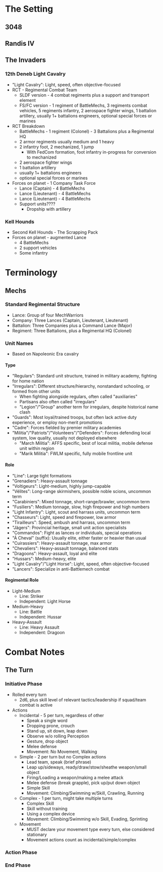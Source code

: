 # The Setting
## 3048
## Randis IV
## The Invaders
### 12th Deneb Light Cavalry
- "Light Cavalry": Light, speed, often objective-focused
- RCT - Regimental Combat Team
    - SLDF version - 4 combat regiments plus a support and transport element
    - FS/FC version - 1 regiment of BattleMechs, 3 regiments combat vehicles, 5 regiments infantry, 2 aerospace fighter wings, 1 battalion artillery, usually 1+ battalions engineers, optional special forces or marines
- RCT Breakdown
    - BattleMechs - 1 regiment (Colonel) - 3 Battalions plus a Regimental HQ
    - 2 armor regiments usually medium and 1 heavy
    - 2 infantry foot, 2 mechanized, 1 jump
        - With FedCom formation, foot infantry in-progress for conversion to mechanized
    - 2 aerospace fighter wings
    - 1 battalion artillery
    - usually 1+ battalions engineers
    - optional special forces or marines
- Forces on planet - 1 Company Task Force
    - Lance (Captain) - 4 BattleMechs
    - Lance (Lieutenant) - 4 BattleMechs
    - Lance (Lieutenant) - 4 BattleMechs
    - Support units????
        - Dropship with artillery
### Kell Hounds
- Second Kell Hounds - The Scrapping Pack
- Forces on planet - augmented Lance
    - 4 BattleMechs
    - 2 support vehicles
    - Some infantry

# Terminology
## Mechs
### Standard Regimental Structure
- Lance: Group of four MechWarriors
- Company: Three Lances (Captain, Lieutenant, Lieutenant)
- Battalion: Three Companies plus a Command Lance (Major)
- Regiment: Three Battalions, plus a Regimental HQ (Colonel)

### Unit Names
- Based on Napoleonic Era cavalry
#### Type
- "Regulars": Standard unit structure, trained in military academy, fighting for home nation
- "Irregulars": Different structure/hierarchy, nonstandard schooling, or formed from other units
    - When fighting alongside regulars, often called "auxiliaries"
    - Partisans also often called "irregulars"
    - "Legion"/"Group" another term for irregulars, despite historical name clash
- "Guards": Most loyal/trained troops, but often lack active duty experience, or employ non-merit promotions
- "Cadre": Forces fielded by premier military academies
- "Militia"/"Patriots"/"Volunteers"/"Defenders": Forces defending local system, low quality, usually not deployed elsewhere
    - "March Militia": AFFS specific, best of local militia, mobile defense unit within region
    - "Marik Militia": FWLM specific, fully mobile frontline unit

#### Role
- "Line": Large tight formations
- "Grenadiers": Heavy-assault tonnage
- "Voltigeurs": Light-medium, highly jump-capable
- "Vélites": Long-range skirmishers, possible noble scions, uncommon term
- "Carabiniers": Mixed tonnage, short-range/brawler, uncommon term
- "Fusiliers": Medium tonnage, slow, high firepower and high numbers
- "Light Infantry": Light, scout and harrass units, uncommon term
- "Chasseurs": Light, speed and firepower, low armor
- "Tirailleurs": Speed, ambush and harrass, uncommon term
- "Jägers": Provincial heritage, small unit action specialists
- "Commandos": Fight as lances or individuals, special operations
- "Á Cheval" (suffix): Usually elite, either faster or heavier than usual
- "Cuirassiers": Heavy-assault tonnage, max armor
- "Chevaliers": Heavy-assault tonnage, balanced stats
- "Dragoons": Heavy-assault, loyal and elite
- "Hussars": Medium-heavy, elite
- "Light Cavalry"/"Light Horse": Light, speed, often objective-focused
- "Lancers": Specialize in anti-Battlemech combat

#### Regimental Role
- Light-Medium
    - Line: Striker
    - Independent: Light Horse
- Medium-Heavy
    - Line: Battle
    - Independent: Hussar
- Heavy-Assault
    - Line: Heavy Assault
    - Independent: Dragoon

# Combat Notes
## The Turn
### Initiative Phase
- Rolled every turn
    - 2d6, plus skill level of relevant tactics/leadership if squad/team combat is active
- Actions
    - Incidental - 5 per turn, regardless of other
        - Speak a single word
        - Dropping prone, crouch
        - Stand up, sit down, leap down
        - Observe w/o rolling Perception
        - Gesture, drop object
        - Melee defense
        - Movement: No Movement, Walking
    - Simple - 2 per turn but no Complex actions
        - Lead team, speak (brief phrase)
        - Leap up/sideways, ready/draw/stow/sheathe weapon/small object
        - Firing/Loading a weapon/making a melee attack
        - Melee defense (break grapple), pick up/put down object
        - Simple Skill
        - Movement: Climbing/Swimming w/Skill, Crawling, Running
    - Complex - 1 per turn, might take multiple turns
        - Complex Skill
        - Skill without training
        - Using a complex device
        - Movement: Climbing/Swimming w/o Skill, Evading, Sprinting
    - Movement
        - MUST declare your movement type every turn, else considered stationary
        - Movement actions count as incidental/simple/complex
### Action Phase
### End Phase